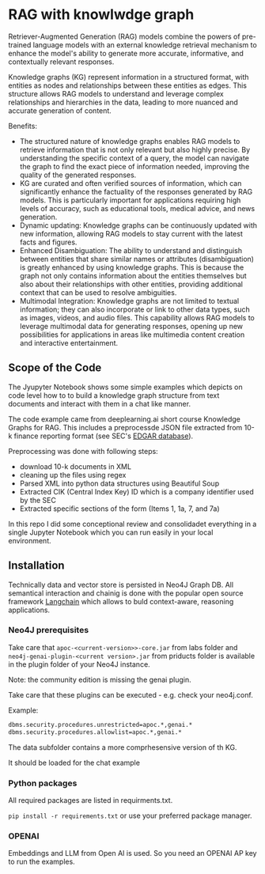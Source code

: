 # RAG with knowlwdge graph

Retriever-Augmented Generation (RAG) models combine the powers of pre-trained language models with an external knowledge retrieval mechanism to enhance the model's ability to generate more accurate, informative, and contextually relevant responses.

Knowledge graphs (KG) represent information in a structured format, with entities as nodes and relationships between these entities as edges. This structure allows RAG models to understand and leverage complex relationships and hierarchies in the data, leading to more nuanced and accurate generation of content.

Benefits:
- The structured nature of knowledge graphs enables RAG models to retrieve information that is not only relevant but also highly precise. By understanding the specific context of a query, the model can navigate the graph to find the exact piece of information needed, improving the quality of the generated responses.
- KG are curated and often verified sources of information, which can significantly enhance the factuality of the responses generated by RAG models. This is particularly important for applications requiring high levels of accuracy, such as educational tools, medical advice, and news generation.
- Dynamic updating: Knowledge graphs can be continuously updated with new information, allowing RAG models to stay current with the latest facts and figures. 
- Enhanced Disambiguation: The ability to understand and distinguish between entities that share similar names or attributes (disambiguation) is greatly enhanced by using knowledge graphs. This is because the graph not only contains information about the entities themselves but also about their relationships with other entities, providing additional context that can be used to resolve ambiguities.
- Multimodal Integration: Knowledge graphs are not limited to textual information; they can also incorporate or link to other data types, such as images, videos, and audio files. This capability allows RAG models to leverage multimodal data for generating responses, opening up new possibilities for applications in areas like multimedia content creation and interactive entertainment.

## Scope of the Code

The Jyupyter Notebook shows some simple examples which depicts on code level how to to build a knowledge graph structure from text documents and interact with them in a chat like manner.

The code example came from deeplearning.ai short course Knowledge Graphs for RAG. This includes a preprocessde JSON file extracted from 10-k finance reporting format (see SEC's [EDGAR database](https://www.sec.gov/edgar/search/)). 

Preprocessing was done with following steps:

- download 10-k documents in XML
- cleaning up the files using regex
- Parsed XML into python data structures using Beautiful Soup
- Extracted CIK (Central Index Key) ID which is a company identifier used by the SEC
- Extracted specific sections of the form (Items 1, 1a, 7, and 7a)

In this repo I did some conceptional review and consolidadet everything in a single Jupyter Notebook which you can run easily in your local environment.

## Installation

Technically data and vector store is persisted in Neo4J Graph DB. All semantical interaction and chainig is done with the popular open source framework [Langchain](https://www.langchain.com) which allows to buld context-aware, reasoning applications.

### Neo4J prerequisites

Take care that `apoc-<current-version>>-core.jar` from labs folder and `neo4j-genai-plugin-<current version>.jar` from priducts folder is available in the plugin folder of your Neo4J instance.

Note: the community edition is missing the genai plugin.

Take care that these plugins can be executed - e.g. check your neo4j.conf.

Example:
```bash
dbms.security.procedures.unrestricted=apoc.*,genai.*
dbms.security.procedures.allowlist=apoc.*,genai.*
```

The data subfolder contains a more comprhesensive version of th KG. 

It should be loaded for the chat example

### Python packages
All required packages are listed in requirments.txt.

`pip install -r requirements.txt` or use your preferred package manager.

### OPENAI

Embeddings and LLM from Open AI is used. So you need an OPENAI AP key to run the examples.


